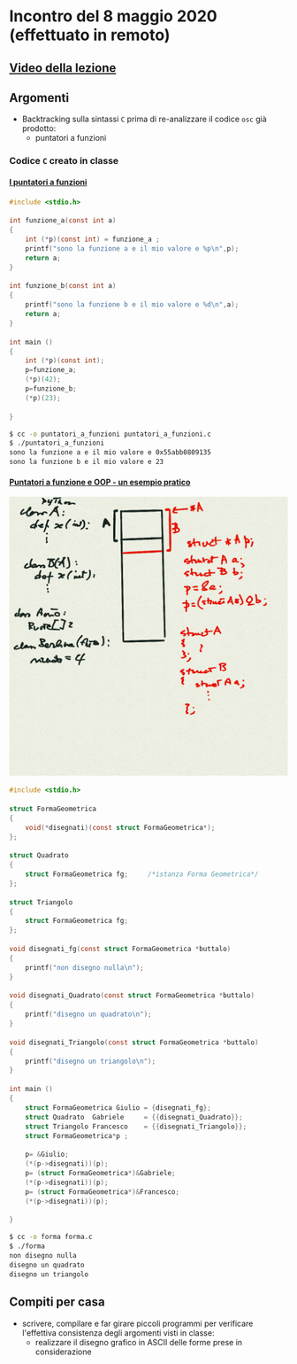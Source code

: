 # Incontro del 8 maggio 2020 (effettuato in remoto)

## [Video della lezione](https://youtu.be/9MIVENnKjwY)

## Argomenti

* Backtracking sulla sintassi `C` prima di re-analizzare il codice `osc` già prodotto:
  * puntatori a funzioni

### Codice `C` creato in classe

#### [I puntatori a funzioni](./puntatori_a_funzioni.c)

```C
#include <stdio.h>

int funzione_a(const int a)
{
	int (*p)(const int) = funzione_a ;
	printf("sono la funzione a e il mio valore e %p\n",p);
	return a;
}

int funzione_b(const int a)
{
	printf("sono la funzione b e il mio valore e %d\n",a);
	return a;
}

int main ()
{
	int (*p)(const int);
	p=funzione_a;
	(*p)(42);
	p=funzione_b;
	(*p)(23);
	
}
```

```sh
$ cc -o puntatori_a_funzioni puntatori_a_funzioni.c
$ ./puntatori_a_funzioni
sono la funzione a e il mio valore e 0x55abb0809135
sono la funzione b e il mio valore e 23
```

#### [Puntatori a funzione e OOP - un esempio pratico](./forma.c)

![descrizione grafica](./puntatori_a_funzioni_e_OOP.png)

```C
#include <stdio.h>

struct FormaGeometrica
{
	void(*disegnati)(const struct FormaGeometrica*);
};

struct Quadrato
{
	struct FormaGeometrica fg;     /*istanza Forma Geometrica*/
};

struct Triangolo 
{
	struct FormaGeometrica fg;
};

void disegnati_fg(const struct FormaGeometrica *buttalo)
{
	printf("non disegno nulla\n");
}

void disegnati_Quadrato(const struct FormaGeometrica *buttalo)
{
	printf("disegno un quadrato\n");
}

void disegnati_Triangolo(const struct FormaGeometrica *buttalo)
{
	printf("disegno un triangolo\n");
}

int main ()
{
	struct FormaGeometrica Giulio = {disegnati_fg};
	struct Quadrato  Gabriele     = {{disegnati_Quadrato}};
	struct Triangolo Francesco    = {{disegnati_Triangolo}};
	struct FormaGeometrica*p ;
	
	p= &Giulio;
	(*(p->disegnati))(p);
	p= (struct FormaGeometrica*)&Gabriele;
	(*(p->disegnati))(p);
	p= (struct FormaGeometrica*)&Francesco;
	(*(p->disegnati))(p);
	
}

```

```sh
$ cc -o forma forma.c
$ ./forma
non disegno nulla
disegno un quadrato
disegno un triangolo
```

## Compiti per casa

* scrivere, compilare e far girare piccoli programmi per verificare l'effettiva consistenza
  degli argomenti visti in classe:
  * realizzare il disegno grafico in ASCII delle forme prese in considerazione

